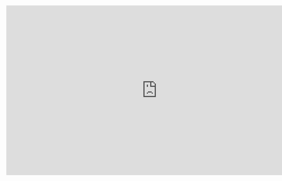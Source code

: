 <p><iframe style="border:none" width="800" height="450" src="https://whimsical.com/embed/DT961jBUompk9DZVCUk33H"></iframe></p>
